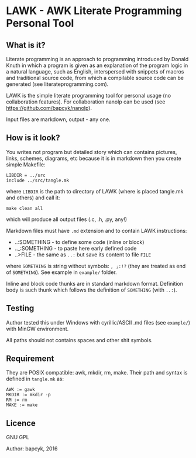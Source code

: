 # LAWK - AWK Literate Programming Personal Tool

## What is it?

Literate programming is an approach to programming introduced by Donald Knuth in
which a program is given as an explanation of the program logic in a natural
language, such as English, interspersed with snippets of macros and traditional
source code, from which a compilable source code can be generated (see
literateprogramming.com).

LAWK is the simple literate programming tool for personal usage (no
collaboration features). For collaboration nanolp can be used (see
https://github.com/bapcyk/nanolp).

Input files are markdown, output - any one.

## How is it look?

You writes not program but detailed story which can contains pictures, links,
schemes, diagrams, etc because it is in markdown then you create simple
Makefile:

    LIBDIR = ../src
    include ../src/tangle.mk

where `LIBDIR` is the path to directory of LAWK (where is placed tangle.mk and
others) and call it:

    make clean all

which will produce all output files (.c, .h, .py, any!)

Markdown files must have `.md` extension and to contain LAWK instructions:

* ..:SOMETHING - to define some code (inline or block)
* .._:SOMETHING - to paste here early defined code
* ..>FILE - the same as `..:` but save its content to file `FILE`

where `SOMETHING` is string without symbols: `, ;:!?` (they are treated as end
of `SOMETHING`). See example in `example/` folder.

Inline and block code thunks are in standard markdown format. Definition body is
such thunk which follows the definition of `SOMETHING` (with `..:`).

## Testing

Author tested this under Windows with cyrillic/ASCII .md files (see `example/`)
with MinGW environment.

All paths should not contains spaces and other shit symbols.

## Requirement

They are POSIX compatible: awk, mkdir, rm, make. Their path and syntax is
defined in `tangle.mk` as:

    AWK := gawk
    MKDIR := mkdir -p
    RM := rm
    MAKE := make

## Licence

GNU GPL

Author: bapcyk, 2016
